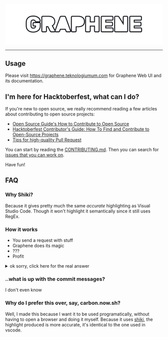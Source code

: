 [shiki-link]: https://shiki.matsu.io
[shiki-lang-link]: https://github.com/shikijs/shiki/blob/main/docs/languages.md
[shiki-theme-link]: https://github.com/shikijs/shiki/blob/main/docs/themes.md#all-themes
[flourite-link]: https://github.com/teknologi-umum/flourite
[sharp-link]: https://github.com/lovell/sharp

<kbd>

![logo.png](./scratch/logo.png)

</kbd>

---

## Usage

Please visit https://graphene.teknologiumum.com for Graphene Web UI and its documentation.

## I'm here for Hacktoberfest, what can I do?

If you're new to open source, we really recommend reading a few articles about contributing to open source projects:

- [Open Source Guide's How to Contribute to Open Source](https://opensource.guide/how-to-contribute/)
- [Hacktoberfest Contributor's Guide: How To Find and Contribute to Open-Source Projects](https://www.digitalocean.com/community/tutorials/hacktoberfest-contributor-s-guide-how-to-find-and-contribute-to-open-source-projects)
- [Tips for high-quality Pull Request](https://twitter.com/sudo_navendu/status/1437456596473303042)

You can start by reading the [CONTRIBUTING.md](./CONTRIBUTING.md). Then you can search for [issues that you can work on](https://github.com/teknologi-umum/graphene/issues?q=is%3Aopen+is%3Aissue+label%3Ahacktoberfest).

Have fun!

## FAQ

### Why Shiki?

Because it gives pretty much the same _accurate_ highlighting as Visual Studio Code. Though it won't highlight it semantically since it still uses RegEx.

### How it works

- You send a request with stuff
- Graphene does its magic
- ???
- Profit

<details>

<summary>ok sorry, click here for the real answer</summary>

- You send a POST request with a JSON body containing [valid options](#api)
- It will Highlight the code using Shiki and apply some options
- Then, render the result to svg using [custom svg renderer](./src/logic/svgRenderer.ts) which is a heavily modified version of the [original svg renderer](https://github.com/shikijs/shiki/tree/main/packages/renderer-svg)
- Apply border, upscale, and convert to the desired output format using [sharpjs][sharp-link]
- Send it back to you

</details>

### ..what is up with the commit messages?

I don't even know

### Why do I prefer this over, say, carbon.now.sh?

Well, I made this because I want it to be used programatically, without having to open a browser and doing it myself.
Because it uses [shiki][shiki-link], the highlight produced is more accurate, it's identical to the one used in vscode.
